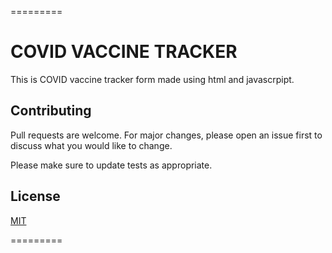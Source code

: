 =========
# COVID VACCINE TRACKER

This is COVID vaccine tracker form made using html and javascrpipt.


## Contributing
Pull requests are welcome. For major changes, please open an issue first to discuss what you would like to change.

Please make sure to update tests as appropriate.

## License
[MIT](https://choosealicense.com/licenses/mit/)

=========
